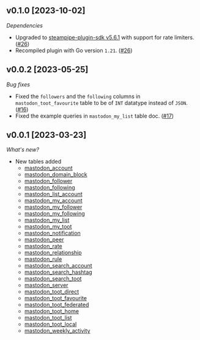 ## v0.1.0 [2023-10-02]

_Dependencies_

- Upgraded to [steampipe-plugin-sdk v5.6.1](https://github.com/turbot/steampipe-plugin-sdk/blob/main/CHANGELOG.md#v561-2023-09-29) with support for rate limiters. ([#26](https://github.com/turbot/steampipe-plugin-mastodon/pull/26))
- Recompiled plugin with Go version `1.21`. ([#26](https://github.com/turbot/steampipe-plugin-mastodon/pull/26))

## v0.0.2 [2023-05-25]

_Bug fixes_

- Fixed the `followers` and the `following` columns in `mastodon_toot_favourite` table to be of `INT` datatype instead of `JSON`. ([#16](https://github.com/turbot/steampipe-plugin-mastodon/pull/16))
- Fixed the example queries in `mastodon_my_list` table doc. ([#17](https://github.com/turbot/steampipe-plugin-mastodon/pull/17))

## v0.0.1 [2023-03-23]

_What's new?_

- New tables added
  - [mastodon_account](https://hub.steampipe.io/plugins/turbot/mastodon/tables/mastodon_account)
  - [mastodon_domain_block](https://hub.steampipe.io/plugins/turbot/mastodon/tables/mastodon_domain_block)
  - [mastodon_follower](https://hub.steampipe.io/plugins/turbot/mastodon/tables/mastodon_follower)
  - [mastodon_following](https://hub.steampipe.io/plugins/turbot/mastodon/tables/mastodon_following)
  - [mastodon_list_account](https://hub.steampipe.io/plugins/turbot/mastodon/tables/mastodon_list_account)
  - [mastodon_my_account](https://hub.steampipe.io/plugins/turbot/mastodon/tables/mastodon_my_account)
  - [mastodon_my_follower](https://hub.steampipe.io/plugins/turbot/mastodon/tables/mastodon_my_follower)
  - [mastodon_my_following](https://hub.steampipe.io/plugins/turbot/mastodon/tables/mastodon_my_following)
  - [mastodon_my_list](https://hub.steampipe.io/plugins/turbot/mastodon/tables/mastodon_my_list)
  - [mastodon_my_toot](https://hub.steampipe.io/plugins/turbot/mastodon/tables/mastodon_my_toot)
  - [mastodon_notification](https://hub.steampipe.io/plugins/turbot/mastodon/tables/mastodon_notification)
  - [mastodon_peer](https://hub.steampipe.io/plugins/turbot/mastodon/tables/mastodon_peer)
  - [mastodon_rate](https://hub.steampipe.io/plugins/turbot/mastodon/tables/mastodon_rate)
  - [mastodon_relationship](https://hub.steampipe.io/plugins/turbot/mastodon/tables/mastodon_relationship)
  - [mastodon_rule](https://hub.steampipe.io/plugins/turbot/mastodon/tables/mastodon_rule)
  - [mastodon_search_account](https://hub.steampipe.io/plugins/turbot/mastodon/tables/mastodon_search_account)
  - [mastodon_search_hashtag](https://hub.steampipe.io/plugins/turbot/mastodon/tables/mastodon_search_hashtag)
  - [mastodon_search_toot](https://hub.steampipe.io/plugins/turbot/mastodon/tables/mastodon_search_toot)
  - [mastodon_server](https://hub.steampipe.io/plugins/turbot/mastodon/tables/mastodon_server)
  - [mastodon_toot_direct](https://hub.steampipe.io/plugins/turbot/mastodon/tables/mastodon_toot_direct)
  - [mastodon_toot_favourite](https://hub.steampipe.io/plugins/turbot/mastodon/tables/mastodon_toot_favourite)
  - [mastodon_toot_federated](https://hub.steampipe.io/plugins/turbot/mastodon/tables/mastodon_toot_federated)
  - [mastodon_toot_home](https://hub.steampipe.io/plugins/turbot/mastodon/tables/mastodon_toot_home)
  - [mastodon_toot_list](https://hub.steampipe.io/plugins/turbot/mastodon/tables/mastodon_toot_list)
  - [mastodon_toot_local](https://hub.steampipe.io/plugins/turbot/mastodon/tables/mastodon_toot_local)
  - [mastodon_weekly_activity](https://hub.steampipe.io/plugins/turbot/mastodon/tables/mastodon_weekly_activity)

